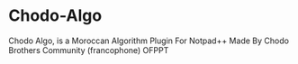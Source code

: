 # Chodo-Algo
Chodo Algo, is a Moroccan Algorithm Plugin For Notpad++ Made By Chodo Brothers Community (francophone) OFPPT
